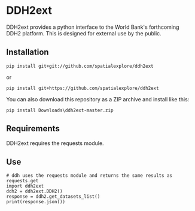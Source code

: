 # DDH2ext

DDH2ext provides a python interface to the World Bank's forthcoming DDH2 platform. This
is designed for external use by the public.

## Installation ##

`pip install git+git://github.com/spatialexplore/ddh2ext`

or

`pip install git+https://github.com/spatialexplore/ddh2ext`

You can also download this repository as a ZIP archive and install like this:

`pip install Downloads\ddh2ext-master.zip`

## Requirements ##

DDH2ext requires the requests module. 

## Use ##

````
# ddh uses the requests module and returns the same results as requests.get
import ddh2ext
ddh2 = ddh2ext.DDH2()
response = ddh2.get_datasets_list()
print(response.json())
````
